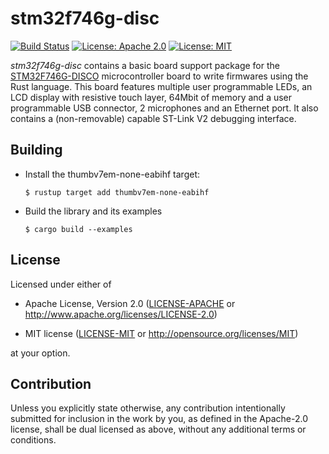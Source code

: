 # stm32f746g-disc

[![Build Status](https://travis-ci.org/mbrossard/stm32f746g-disc.svg?branch=master)](https://travis-ci.org/mbrossard/stm32f746g-disc)
[![License: Apache 2.0](https://img.shields.io/badge/License-Apache%202.0-blue.svg)](https://opensource.org/licenses/Apache-2.0)
[![License: MIT](https://img.shields.io/badge/License-MIT-yellow.svg)](https://opensource.org/licenses/MIT)

_stm32f746g-disc_ contains a basic board support package for the
[STM32F746G-DISCO](https://www.st.com/en/evaluation-tools/32f746gdiscovery.html)
microcontroller board to write firmwares using the Rust language. This board features
multiple user programmable LEDs, an LCD display with resistive touch layer,
64Mbit of memory and a user programmable USB connector, 2 microphones and an Ethernet
port. It also contains a (non-removable) capable ST-Link V2 debugging interface.

## Building

- Install the thumbv7em-none-eabihf target:
  ```
  $ rustup target add thumbv7em-none-eabihf
  ```
- Build the library and its examples
  ```
  $ cargo build --examples
  ```

## License

Licensed under either of

- Apache License, Version 2.0 ([LICENSE-APACHE](LICENSE-APACHE) or
  http://www.apache.org/licenses/LICENSE-2.0)

- MIT license ([LICENSE-MIT](LICENSE-MIT) or http://opensource.org/licenses/MIT)

at your option.

## Contribution

Unless you explicitly state otherwise, any contribution intentionally submitted
for inclusion in the work by you, as defined in the Apache-2.0 license, shall be
dual licensed as above, without any additional terms or conditions.
